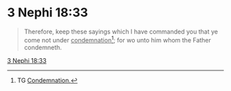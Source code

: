 # 3 Nephi 18:33

> Therefore, keep these sayings which I have commanded you that ye come not under <u>condemnation</u>[^a]; for wo unto him whom the Father condemneth.

[3 Nephi 18:33](https://www.churchofjesuschrist.org/study/scriptures/bofm/3-ne/18?lang=eng&id=p33#p33)


[^a]: TG [Condemnation.](https://www.churchofjesuschrist.org/study/scriptures/tg/condemnation?lang=eng)
